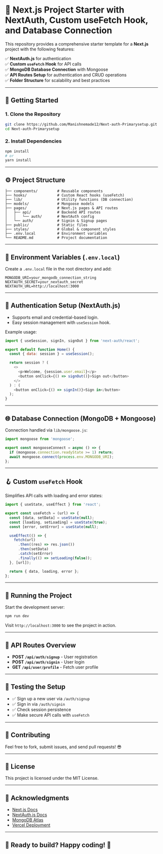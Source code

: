 # 📘 Next.js Project Starter with NextAuth, Custom useFetch Hook, and Database Connection

This repository provides a comprehensive starter template for a **Next.js** project with the following features:

✅ **NextAuth.js** for authentication  
✅ **Custom `useFetch` Hook** for API calls  
✅ **MongoDB Database Connection** with Mongoose  
✅ **API Routes Setup** for authentication and CRUD operations  
✅ **Folder Structure** for scalability and best practices  

---

## 🚀 Getting Started

### 1. **Clone the Repository**
```bash
git clone https://github.com/Manishnemade12/Next-auth-Primarysetup.git
cd Next-auth-Primarysetup
```

### 2. **Install Dependencies**
```bash
npm install
# or
yarn install
```

---

## ⚙️ Project Structure
```
├── components/         # Reusable components
├── hooks/              # Custom React hooks (useFetch)
├── lib/                # Utility functions (DB connection)
├── models/             # Mongoose models
├── pages/              # Next.js pages & API routes
│   ├── api/            # Backend API routes
│   │   └── auth/       # NextAuth config
│   └── auth/           # Signin & Signup pages
├── public/             # Static files
├── styles/             # Global & component styles
├── .env.local          # Environment variables
└── README.md           # Project documentation
```

---

## 🔑 Environment Variables (`.env.local`)
Create a `.env.local` file in the root directory and add:
```env
MONGODB_URI=your_mongodb_connection_string
NEXTAUTH_SECRET=your_nextauth_secret
NEXTAUTH_URL=http://localhost:3000
```

---

## 🔐 Authentication Setup (NextAuth.js)
- Supports email and credential-based login.  
- Easy session management with `useSession` hook.

Example usage:
```js
import { useSession, signIn, signOut } from 'next-auth/react';

export default function Home() {
  const { data: session } = useSession();

  return session ? (
    <>
      <p>Welcome, {session.user.email}</p>
      <button onClick={() => signOut()}>Sign out</button>
    </>
  ) : (
    <button onClick={() => signIn()}>Sign in</button>
  );
}
```

---

## 🌐 Database Connection (MongoDB + Mongoose)
Connection handled via `lib/mongoose.js`:
```js
import mongoose from 'mongoose';

export const mongooseConnect = async () => {
  if (mongoose.connection.readyState >= 1) return;
  await mongoose.connect(process.env.MONGODB_URI);
};
```

---

## 🪝 Custom `useFetch` Hook
Simplifies API calls with loading and error states:
```js
import { useState, useEffect } from 'react';

export const useFetch = (url) => {
  const [data, setData] = useState(null);
  const [loading, setLoading] = useState(true);
  const [error, setError] = useState(null);

  useEffect(() => {
    fetch(url)
      .then((res) => res.json())
      .then(setData)
      .catch(setError)
      .finally(() => setLoading(false));
  }, [url]);

  return { data, loading, error };
};
```

---

## 🚦 Running the Project
Start the development server:
```bash
npm run dev
```
Visit `http://localhost:3000` to see the project in action.

---

## 📄 API Routes Overview
- **POST `/api/auth/signup`** - User registration  
- **POST `/api/auth/signin`** - User login  
- **GET `/api/user/profile`** - Fetch user profile  

---

## 🧪 Testing the Setup
- ✅ Sign up a new user via `/auth/signup`  
- ✅ Sign in via `/auth/signin`  
- ✅ Check session persistence  
- ✅ Make secure API calls with `useFetch`  

---

## 💪 Contributing
Feel free to fork, submit issues, and send pull requests! 😎

---

## 📝 License
This project is licensed under the MIT License.

---

## 🙌 Acknowledgments
- [Next.js Docs](https://nextjs.org/docs)  
- [NextAuth.js Docs](https://next-auth.js.org/)  
- [MongoDB Atlas](https://www.mongodb.com/cloud/atlas)  
- [Vercel Deployment](https://vercel.com/)  

---

## 🚀 Ready to build? Happy coding! 🚀

